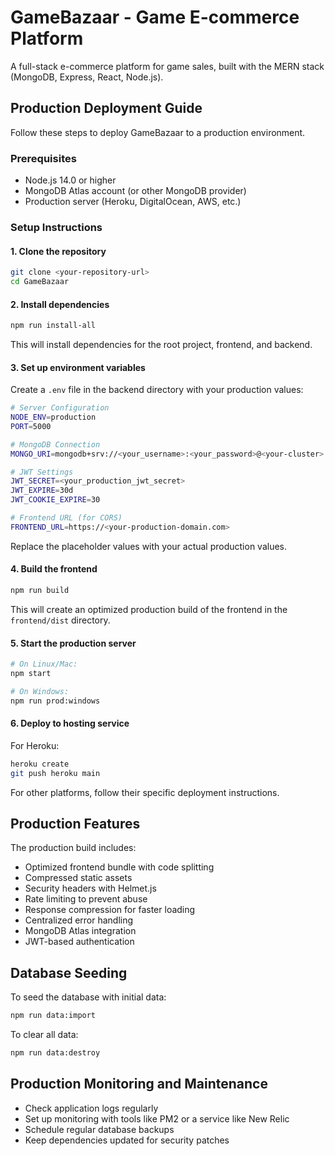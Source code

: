 # GameBazaar - Game E-commerce Platform

A full-stack e-commerce platform for game sales, built with the MERN stack (MongoDB, Express, React, Node.js).

## Production Deployment Guide

Follow these steps to deploy GameBazaar to a production environment.

### Prerequisites

- Node.js 14.0 or higher
- MongoDB Atlas account (or other MongoDB provider)
- Production server (Heroku, DigitalOcean, AWS, etc.)

### Setup Instructions

#### 1. Clone the repository

```bash
git clone <your-repository-url>
cd GameBazaar
```

#### 2. Install dependencies

```bash
npm run install-all
```

This will install dependencies for the root project, frontend, and backend.

#### 3. Set up environment variables

Create a `.env` file in the backend directory with your production values:

```bash
# Server Configuration
NODE_ENV=production
PORT=5000

# MongoDB Connection
MONGO_URI=mongodb+srv://<your_username>:<your_password>@<your-cluster>.mongodb.net/gamebazaar

# JWT Settings
JWT_SECRET=<your_production_jwt_secret>
JWT_EXPIRE=30d
JWT_COOKIE_EXPIRE=30

# Frontend URL (for CORS)
FRONTEND_URL=https://<your-production-domain.com>
```

Replace the placeholder values with your actual production values.

#### 4. Build the frontend

```bash
npm run build
```

This will create an optimized production build of the frontend in the `frontend/dist` directory.

#### 5. Start the production server

```bash
# On Linux/Mac:
npm start

# On Windows:
npm run prod:windows
```

#### 6. Deploy to hosting service

For Heroku:
```bash
heroku create
git push heroku main
```

For other platforms, follow their specific deployment instructions.

## Production Features

The production build includes:

- Optimized frontend bundle with code splitting
- Compressed static assets
- Security headers with Helmet.js
- Rate limiting to prevent abuse
- Response compression for faster loading
- Centralized error handling
- MongoDB Atlas integration
- JWT-based authentication

## Database Seeding

To seed the database with initial data:

```bash
npm run data:import
```

To clear all data:

```bash
npm run data:destroy
```

## Production Monitoring and Maintenance

- Check application logs regularly
- Set up monitoring with tools like PM2 or a service like New Relic
- Schedule regular database backups
- Keep dependencies updated for security patches